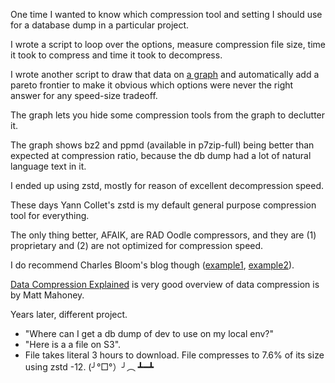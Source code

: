 One time I wanted to know which compression tool and setting I should use for a database dump in a particular project.

I wrote a script to loop over the options, measure compression file size,
time it took to compress and time it took to decompress.

I wrote another script to draw that data on [a graph](/compress_pareto.html) and automatically add a pareto frontier
to make it obvious which options were never the right answer for any speed-size tradeoff.

The graph lets you hide some compression tools from the graph to declutter it.

The graph shows bz2 and ppmd (available in p7zip-full) being better than expected at compression ratio,
because the db dump had a lot of natural language text in it.

I ended up using zstd, mostly for reason of excellent decompression speed.

These days Yann Collet's zstd is my default general purpose compression tool for everything.

The only thing better, AFAIK, are RAD Oodle compressors, and they are (1) proprietary and (2) are not optimized for compression speed.

I do recommend Charles Bloom's blog though ([example1](https://cbloomrants.blogspot.com/2018/06/zstd-is-faster-than-leviathan.html),
[example2](https://cbloomrants.blogspot.com/2018/01/the-natural-lambda.html)).

[Data Compression Explained](http://mattmahoney.net/dc/dce.html) is very good overview of data compression is by Matt Mahoney.

Years later, different project.

- "Where can I get a db dump of dev to use on my local env?"
- "Here is a a file on S3".
- File takes literal 3 hours to download. File compresses to 7.6% of its size using zstd -12. (╯°□°）╯︵ ┻━┻

